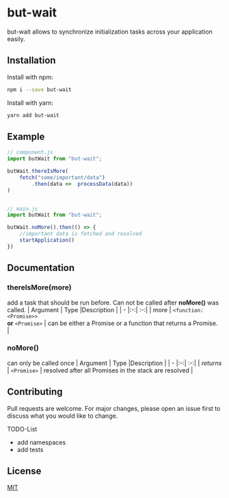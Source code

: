 # but-wait

but-wait allows to synchronize initialization tasks across your application easily.

## Installation

Install with npm:

```bash
npm i --save but-wait
```

Install with yarn:

```bash
yarn add but-wait
```

## Example
```js
// component.js
import butWait from "but-wait";

butWait.thereIsMore(
    fetch("some/important/data")
        .then(data =>  processData(data))
)


// main.js
import butWait from "but-wait";

butWait.noMore().then(() => {
    //important data is fetched and resolved
    startApplication()
})
```

## Documentation

### thereIsMore(more)
add a task that should be run before. Can not be called after **noMore()** was called.
| Argument | Type |Description |
| - |:-:| :-:|
| more      | `<function:<Promise>>` <br> **or** `<Promise>` | can be either a Promise or a function that returns a Promise. <br>  |

### noMore()
can only be called once
| Argument | Type |Description |
| - |:-:| :-:|
| *returns*      | `<Promise>` | resolved after all Promises in the stack are resolved |

## Contributing
Pull requests are welcome. For major changes, please open an issue first to discuss what you would like to change.

TODO-List
* add namespaces
* add tests

## License
[MIT](https://choosealicense.com/licenses/mit/)
